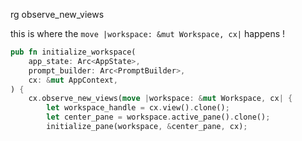 
rg observe_new_views

this is where the `move |workspace: &mut Workspace, cx|` happens !

```rust
pub fn initialize_workspace(
    app_state: Arc<AppState>,
    prompt_builder: Arc<PromptBuilder>,
    cx: &mut AppContext,
) {
    cx.observe_new_views(move |workspace: &mut Workspace, cx| {
        let workspace_handle = cx.view().clone();
        let center_pane = workspace.active_pane().clone();
        initialize_pane(workspace, &center_pane, cx);
```
